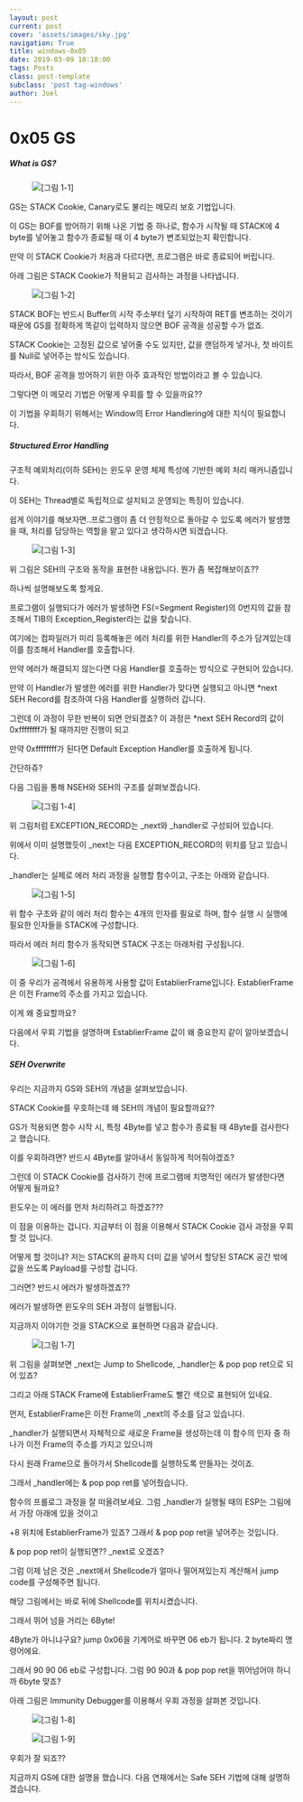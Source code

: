 ```yaml
---
layout: post
current: post
cover: 'assets/images/sky.jpg'
navigation: True
title: windows-0x05
date: 2019-03-09 10:18:00
tags: Posts
class: post-template
subclass: 'post tag-windows'
author: Joel
---
```


# 0x05 GS

##### What is GS?

<figure>
  <img data-action="zoom" src='{{ "/assets/images/windows/0x05_1.png" | relative_url }}' alt='[그림 1-1]'>
</figure>

GS는 STACK Cookie, Canary로도 불리는 메모리 보호 기법입니다.

이 GS는 BOF를 방어하기 위해 나온 기법 중 하나로, 함수가 시작될 때 STACK에 4 byte를 넣어놓고 함수가 종료될 때 이 4 byte가 변조되었는지 확인합니다.

만약 이 STACK Cookie가 처음과 다르다면, 프로그램은 바로 종료되어 버립니다. 

아래 그림은 STACK Cookie가 적용되고 검사하는 과정을 나타냅니다.

<figure>
  <img data-action="zoom" src='{{ "/assets/images/windows/0x05_2.png" | relative_url }}' alt='[그림 1-2]'>
</figure>

STACK BOF는 반드시 Buffer의 시작 주소부터 덮기 시작하여 RET를 변조하는 것이기 때문에 GS를 정확하게 똑같이 입력하지 않으면 BOF 공격을 성공할 수가 없죠.

STACK Cookie는 고정된 값으로 넣어줄 수도 있지만, 값을 랜덤하게 넣거나, 첫 바이트를 Null로 넣어주는 방식도 있습니다.

따라서, BOF 공격을 방어하기 위한 아주 효과적인 방법이라고 볼 수 있습니다. 

그렇다면 이 메모리 기법은 어떻게 우회를 할 수 있을까요??

이 기법을 우회하기 위해서는 Window의 Error Handlering에 대한 지식이 필요합니다.

##### Structured Error Handling

구조적 예외처리(이하 SEH)는 윈도우 운영 체제 특성에 기반한 예외 처리 매커니즘입니다.

이 SEH는 Thread별로 독립적으로 설치되고 운영되는 특징이 있습니다.

쉽게 이야기를 해보자면..프로그램이 좀 더 안정적으로 돌아갈 수 있도록 에러가 발생했을 때, 처리를 담당하는 역할을 맡고 있다고 생각하시면 되겠습니다.

<figure>
  <img data-action="zoom" src='{{ "/assets/images/windows/0x05_3.png" | relative_url }}' alt='[그림 1-3]'>
</figure>

위 그림은 SEH의 구조와 동작을 표현한 내용입니다. 뭔가 좀 복잡해보이죠?? 

하나씩 설명해보도록 할게요.

프로그램이 실행되다가 에러가 발생하면 FS(=Segment Register)의 0번지의 값을 참조해서 TIB의 Exception_Register라는 값을 찾습니다.

여기에는 컴파일러가 미리 등록해놓은 에러 처리를 위한 Handler의 주소가 담겨있는데 이를 참조해서 Handler를 호출합니다.

만약 에러가 해결되지 않는다면 다음 Handler를 호출하는 방식으로 구현되어 있습니다.

만약 이 Handler가 발생한 에러를 위한 Handler가 맞다면 실행되고 아니면 *next SEH Record를 참조하여 다음 Handler를 실행하러 갑니다.

그런데 이 과정이 무한 반복이 되면 안되겠죠? 이 과정은 *next SEH Record의 값이 0xffffffff가 될 때까지만 진행이 되고 

만약 0xffffffff가 된다면 Default Exception Handler를 호출하게 됩니다.

간단하쥬?

다음 그림을 통해 NSEH와 SEH의 구조를 살펴보겠습니다.

<figure>
  <img data-action="zoom" src='{{ "/assets/images/windows/0x05_4.png" | relative_url }}' alt='[그림 1-4]'>
</figure>

위 그림처럼 EXCEPTION_RECORD는 _next와 _handler로 구성되어 있습니다.

위에서 이미 설명했듯이 _next는 다음 EXCEPTION_RECORD의 위치를 담고 있습니다.

_handler는 실제로 에러 처리 과정을 실행할 함수이고, 구조는 아래와 같습니다.

<figure>
  <img data-action="zoom" src='{{ "/assets/images/windows/0x05_5.png" | relative_url }}' alt='[그림 1-5]'>
</figure>

위 함수 구조와 같이 에러 처리 함수는 4개의 인자를 필요로 하며, 함수 실행 시 실행에 필요한 인자들을 STACK에 구성합니다.

따라서 에러 처리 함수가 동작되면 STACK 구조는 아래처럼 구성됩니다.

<figure>
  <img data-action="zoom" src='{{ "/assets/images/windows/0x05_6.png" | relative_url }}' alt='[그림 1-6]'>
</figure>

이 중 우리가 공격에서 유용하게 사용할 값이 EstablierFrame입니다. EstablierFrame은 이전 Frame의 주소를 가지고 있습니다.

이게 왜 중요할까요? 

다음에서 우회 기법을 설명하며 EstablierFrame 값이 왜 중요한지 같이 알아보겠습니다.

##### SEH Overwrite

우리는 지금까지 GS와 SEH의 개념을 살펴보았습니다. 

STACK Cookie를 우호하는데 왜 SEH의 개념이 필요할까요??

GS가 적용되면 함수 시작 시, 특정 4Byte를 넣고 함수가 종료될 때 4Byte를 검사한다고 했습니다.

이를 우회하려면? 반드시 4Byte를 알아내서 동일하게 적어줘야겠죠?

그런데 이 STACK Cookie를 검사하기 전에 프로그램에 치명적인 에러가 발생한다면 어떻게 될까요?

윈도우는 이 에러를 먼저 처리하려고 하겠죠???

이 점을 이용하는 겁니다. 지금부터 이 점을 이용해서 STACK Cookie 검사 과정을 우회할 것 입니다.

어떻게 할 것이냐? 저는 STACK의 끝까지 더미 값을 넣어서 할당된 STACK 공간 밖에 값을 쓰도록 Payload를 구성할 겁니다.

그러면? 반드시 에러가 발생하겠죠??

에러가 발생하면 윈도우의 SEH 과정이 실행됩니다.

지금까지 이야기한 것을 STACK으로 표현하면 다음과 같습니다.

<figure>
  <img data-action="zoom" src='{{ "/assets/images/windows/0x05_7.png" | relative_url }}' alt='[그림 1-7]'>
</figure>

위 그림을 살펴보면 _next는 Jump to Shellcode, _handler는 & pop pop ret으로 되어 있죠?

그리고 아래 STACK Frame에 EstablierFrame도 빨간 색으로 표현되어 있네요.

먼저, EstablierFrame은 이전 Frame의 _next의 주소를 담고 있습니다.

_handler가 실행되면서 자체적으로 새로운 Frame을 생성하는데 이 함수의 인자 중 하나가 이전 Frame의 주소를 가지고 있으니까

다시 원래 Frame으로 돌아가서 Shellcode를 실행하도록 만들자는 것이죠.

그래서 _handler에는 & pop pop ret를 넣어줬습니다.

함수의 프롤로그 과정을 잘 떠올려보세요. 그럼 _handler가 실행될 때의 ESP는 그림에서 가장 아래에 있을 것이고

+8 위치에 EstablierFrame가 있죠? 그래서 & pop pop ret을 넣어주는 것입니다.

& pop pop ret이 실행되면?? _next로 오겠죠?

그럼 이제 남은 것은 _next에서 Shellcode가 얼마나 떨어져있는지 계산해서 jump code를 구성해주면 됩니다.

해당 그림에서는 바로 뒤에 Shellcode를 위치시켰습니다.

그래서 뛰어 넘을 거리는 6Byte!

4Byte가 아니냐구요? jump 0x06을 기계어로 바꾸면 06 eb가 됩니다. 2 byte짜리 명령어에요.

그래서 90 90 06 eb로 구성합니다. 그럼 90 90과 & pop pop ret을 뛰어넘어야 하니까 6byte 맞죠?

아래 그림은 Immunity Debugger를 이용해서 우회 과정을 살펴본 것입니다.

<figure>
  <img data-action="zoom" src='{{ "/assets/images/windows/0x05_8.png" | relative_url }}' alt='[그림 1-8]'>
</figure>

<figure>
  <img data-action="zoom" src='{{ "/assets/images/windows/0x05_9.png" | relative_url }}' alt='[그림 1-9]'>
</figure>

우회가 잘 되죠??

지금까지 GS에 대한 설명을 했습니다. 다음 연재에서는 Safe SEH 기법에 대해 설명하겠습니다.